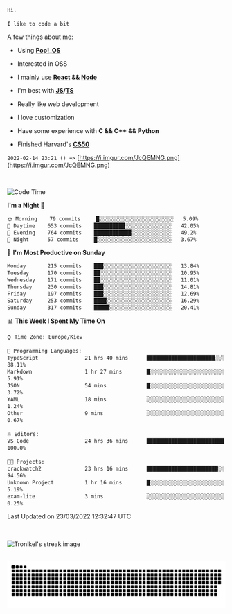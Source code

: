 ```
Hi.

I like to code a bit
```

A few things about me:

-   Using **[Pop!\_OS](https://pop.system76.com/)**

-   Interested in OSS

-   I mainly use **[React](https://reactjs.org/) && [Node](https://nodejs.org/en/)**

-   I'm best with **[JS](https://www.javascript.com/)/[TS](https://www.typescriptlang.org/)**

-   Really like web development

-   I love customization

-   Have some experience with **C && C++ && Python**

-   Finished Harvard's **[CS50](https://cs50.harvard.edu)**

`2022-02-14_23:21 () =>` [https://i.imgur.com/JcQEMNG.png](https://i.imgur.com/JcQEMNG.png)

<br>

<!--START_SECTION:waka-->

![Code Time](http://img.shields.io/badge/Code%20Time-450%20hrs%2047%20mins-blue)

**I'm a Night 🦉**

```text
🌞 Morning    79 commits     █░░░░░░░░░░░░░░░░░░░░░░░░   5.09%
🌆 Daytime    653 commits    ██████████░░░░░░░░░░░░░░░   42.05%
🌃 Evening    764 commits    ████████████░░░░░░░░░░░░░   49.2%
🌙 Night      57 commits     █░░░░░░░░░░░░░░░░░░░░░░░░   3.67%

```

📅 **I'm Most Productive on Sunday**

```text
Monday       215 commits    ███░░░░░░░░░░░░░░░░░░░░░░   13.84%
Tuesday      170 commits    ██░░░░░░░░░░░░░░░░░░░░░░░   10.95%
Wednesday    171 commits    ██░░░░░░░░░░░░░░░░░░░░░░░   11.01%
Thursday     230 commits    ███░░░░░░░░░░░░░░░░░░░░░░   14.81%
Friday       197 commits    ███░░░░░░░░░░░░░░░░░░░░░░   12.69%
Saturday     253 commits    ████░░░░░░░░░░░░░░░░░░░░░   16.29%
Sunday       317 commits    █████░░░░░░░░░░░░░░░░░░░░   20.41%

```

📊 **This Week I Spent My Time On**

```text
⌚︎ Time Zone: Europe/Kiev

💬 Programming Languages:
TypeScript               21 hrs 40 mins      ██████████████████████░░░   88.11%
Markdown                 1 hr 27 mins        █░░░░░░░░░░░░░░░░░░░░░░░░   5.91%
JSON                     54 mins             █░░░░░░░░░░░░░░░░░░░░░░░░   3.72%
YAML                     18 mins             ░░░░░░░░░░░░░░░░░░░░░░░░░   1.24%
Other                    9 mins              ░░░░░░░░░░░░░░░░░░░░░░░░░   0.67%

🔥 Editors:
VS Code                  24 hrs 36 mins      █████████████████████████   100.0%

🐱‍💻 Projects:
crackwatch2              23 hrs 16 mins      ███████████████████████░░   94.56%
Unknown Project          1 hr 16 mins        █░░░░░░░░░░░░░░░░░░░░░░░░   5.19%
exam-lite                3 mins              ░░░░░░░░░░░░░░░░░░░░░░░░░   0.25%

```

Last Updated on 23/03/2022 12:32:47 UTC

<!--END_SECTION:waka-->

<br>

<p><img align="center" src="https://github-readme-streak-stats.herokuapp.com/?user=Tronikelis&theme=dark" alt="Tronikel's streak image" /></p>

<br>

<img title="" src="https://raw.githubusercontent.com/Tronikelis/Tronikelis/output/github-contribution-grid-snake.svg" alt="very cool snake thingey" data-align="left">
